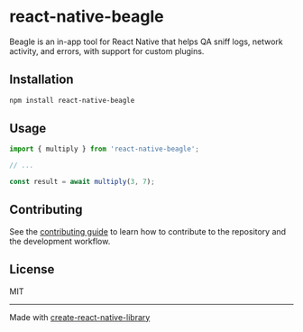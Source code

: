 # react-native-beagle

Beagle is an in-app tool for React Native that helps QA sniff logs, network activity, and errors, with support for custom plugins.

## Installation

```sh
npm install react-native-beagle
```

## Usage


```js
import { multiply } from 'react-native-beagle';

// ...

const result = await multiply(3, 7);
```


## Contributing

See the [contributing guide](CONTRIBUTING.md) to learn how to contribute to the repository and the development workflow.

## License

MIT

---

Made with [create-react-native-library](https://github.com/callstack/react-native-builder-bob)
